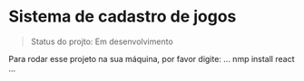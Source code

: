 <h1>Sistema de cadastro de jogos</h1>

> Status do projto: Em desenvolvimento

Para rodar esse projeto na sua máquina, por favor digite:
...
nmp install react
...
